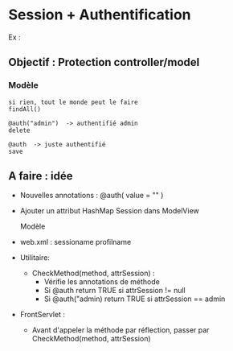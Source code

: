 # Session + Authentification

Ex :

## Objectif : Protection controller/model
### Modèle

    si rien, tout le monde peut le faire  
    findAll()

    @auth("admin")  -> authentifié admin
    delete

    @auth  -> juste authentifié
    save


## A faire : idée
- Nouvelles annotations :
    @auth(
        value = ""
    )

- Ajouter un attribut HashMap Session dans ModelView

    Modèle 

- web.xml :
    sessioname
    profilname


- Utilitaire:
    - CheckMethod(method, attrSession) :
        - Vérifie les annotations de méthode 
        - Si @auth return TRUE si  attrSession != null
        - Si @auth("admin) return TRUE si  attrSession == admin

- FrontServlet : 
    - Avant d'appeler la méthode par réflection, passer par CheckMethod(method, attrSession)
    

